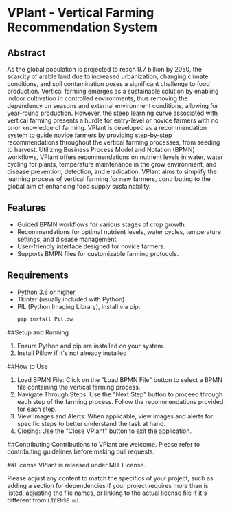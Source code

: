 # VPlant - Vertical Farming Recommendation System

## Abstract

As the global population is projected to reach 9.7 billion by 2050, the scarcity of arable land due to increased urbanization, changing climate conditions, and soil contamination poses a significant challenge to food production. Vertical farming emerges as a sustainable solution by enabling indoor cultivation in controlled environments, thus removing the dependency on seasons and external environment conditions, allowing for year-round production. However, the steep learning curve associated with vertical farming presents a hurdle for entry-level or novice farmers with no prior knowledge of farming. VPlant is developed as a recommendation system to guide novice farmers by providing step-by-step recommendations throughout the vertical farming processes, from seeding to harvest. Utilizing Business Process Model and Notation (BPMN) workflows, VPlant offers recommendations on nutrient levels in water, water cycling for plants, temperature maintenance in the grow environment, and disease prevention, detection, and eradication. VPlant aims to simplify the learning process of vertical farming for new farmers, contributing to the global aim of enhancing food supply sustainability.

## Features

- Guided BPMN workflows for various stages of crop growth.
- Recommendations for optimal nutrient levels, water cycles, temperature settings, and disease management.
- User-friendly interface designed for novice farmers.
- Supports BMPN files for customizable farming protocols.

## Requirements

- Python 3.6 or higher
- Tkinter (usually included with Python)
- PIL (Python Imaging Library), install via pip:
  ```bash
  pip install Pillow

##Setup and Running
1. Ensure Python and pip are installed on your system.
2. Install Pillow if it's not already installed


##How to Use
1. Load BPMN File: Click on the "Load BPMN File" button to select a BPMN file containing the vertical farming process.
2. Navigate Through Steps: Use the "Next Step" button to proceed through each step of the farming process. Follow the recommendations provided for each step.
3. View Images and Alerts: When applicable, view images and alerts for specific steps to better understand the task at hand.
4. Closing: Use the "Close VPlant" button to exit the application.

##Contributing
Contributions to VPlant are welcome. Please refer to contributing guidelines before making pull requests.

##License
VPlant is released under MIT License.


Please adjust any content to match the specifics of your project, such as adding a section for dependencies if your project requires more than is listed, adjusting the file names, or linking to the actual license file if it's different from `LICENSE.md`.
